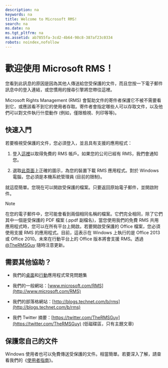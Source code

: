 ```yaml
---
description: na
keywords: na
title: Welcome to Microsoft RMS!
search: na
ms.date: na
ms.tgt_pltfrm: na
ms.assetid: ab7855fa-3cd2-4b64-98c8-387af23c0334
robots: noindex,nofollow
---
```

# 歡迎使用 Microsoft RMS！
您看到此訊息的原因是因為其他人傳送給您受保護的文件，而且您按一下電子郵件訊息中的登入連結，或您慣用的搜尋引擎將您帶往這裡。

Microsoft Rights Management (RMS) 會幫助文件的寄件者保護它不被不需要看到它，或應該看不到它的使用者存取。寄件者會指定哪些人可以存取文件，以及他們可以對文件執行什麼動作 (例如，僅限檢視、列印等等)。

## 快速入門
若要檢視受保護的文件，您必須登入，並且具有支援的應用程式：

1.  登入[這裡](https://portal.aadrm.com/)以取得免費的 RMS 帳戶。如果您的公司已經有 RMS，我們會通知您。

2.  選取[此頁面](http://portal.aadrm.com/home/download)上正確的圖示，為您的裝置下載 RMS 應用程式。對於 Windows 電腦，您必須是本機系統管理員 (目前的限制)。

就這麼簡單。您現在可以開啟受保護的檔案。只要返回原始電子郵件，並開啟附件。

> [!NOTE]
> 在您的電子郵件中，您可能會看到兩個相同名稱的檔案。它們完全相同，除了它們其中一個是受保護的 PDF 檔案 (.ppdf 副檔名)，當您使用我們的免費 RMS 共用應用程式時，您可以在所有平台上開啟。若要開啟受保護的 Office 檔案，您必須使用支援 RMS 的應用程式。目前，這表示在 Windows 上執行的是 Office 2013 或 Office 2010。未來在行動平台上的 Office 版本將會支援 RMS。透過 [@TheRMSGuy](https://twitter.com/TheRMSGuy) 隨時注意更新。

## 需要其他協助？

-   我們的[桌面](http://technet.microsoft.com/dn467883)和[行動](http://technet.microsoft.com/dn451248)應用程式常見問題集

-   我們的一般網站：[www.microsoft.com/RMS](http://www.microsoft.com/RMS)

-   我們的部落格網站：[http://blogs.technet.com/b/rms](http://blogs.technet.com/b/rms)

-   我們 Twitter 摘要：[https://twitter.com/TheRMSGuy](https://twitter.com/TheRMSGuy) (低磁碟區，只有主題文章)

## 保護您自己的文件
Windows 使用者也可以免費傳送受保護的文件。相當簡單。若要深入了解，請查看我們的《[使用者指南](http://technet.microsoft.com/library/dn574735%28v=ws.10%29.aspx)》。


